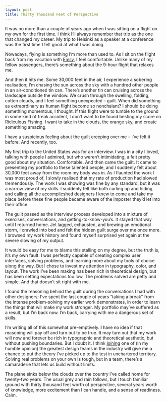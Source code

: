 ```yaml
---
layout: post
title: Thirty Thousand Feet of Perspective
---
```


It was no more than a couple of years ago when I was sitting on a flight on my own for the first time. I think I’ll always remember that trip as the one that changed my career. My trip to Helsinki as a speaker at a conference was the first time I felt good at what I was doing.

Nowadays, flying is something I’m more than used to. As I sit on the flight back from my vacation with [Emily](http://twitter.com/iamemliy), I feel comfortable. Unlike many of my fellow passengers, there’s something about the 9-hour flight that relaxes me.

And then it hits me. Some 30,000 feet in the air, I experience a sobering realisation; I’m chasing the sun across the sky with a hundred other people in an air-conditioned tin can. There’s another tin can cruising across the landscape outside the window. We crush through the swelling, folding, cotten clouds, and I feel something unexpected – guilt. When did something as extraordinary as human flight become so nonchalant? I should be doing something momentous, I thought. If this flight were to tumble to the ground in some kind of freak accident, I don’t want to be found besting my score on Ridiculous Fishing. I want to take in the clouds, the orange sky, and create something amazing.

I have a suspicious feeling about the guilt creeping over me – I’ve felt it before. And recently, too.

My first trip to the United States was for an interview. I was in a city I loved, talking with people I admired, but who weren’t intimidating, a felt pretty good about my situation. Comfortable. And then came the guilt. It came to presenting my portfolio to these talented people, and I suddenly felt about 30,000 feet away from the room my body was in. As I flaunted the work I was most proud of, I slowly realised that my rate of production had slowed tremendously. The work I was showing was fine by any standard, but it was a narrow view of my skills. I suddenly felt like both curling up and hiding, and calling all the accomplicshed designers I knew to come and take my place before these fine people became aware of the imposter they’d let into their office.

The guilt passed as the interview process developed into a mixture of exercises, conversations, and getting-to-know-you’s. It stayed that way until I returned home. Jet lagged, exhausted, and brewing an emotional storm, I crawled into bed and felt the hidden guilt surge over me once more. I browsed my work history and found myself surprised yet again at the severe slowing of my output.

It would be easy for me to blame this stalling on my degree, but the truth is, it’s my own fault. I was perfectly capable of creating complex user interfaces, solving problems, and learning more about my tools of choice along the way. But I chose to invest my attention in typography, color, and layout. The work I’ve been making has been rich in theoretical design, but has been setting expectations too low. The problems solved are petty and simple. And that doesn’t sit right with me.

I found the reasoning behind the guilt during the conversations I had with other designers; I’ve spent the last couple of years “taking a break” from the intense problem-solving my earlier work demonstrates, in order to learn the things that will make my work stronger. My portfolio may’ve suffered as a result, but I’m back now. I’m back, carrying with me a dangerous set of skills.

I’m writing all of this somewhat pre-emptively. I have no idea if that reasoning will pay off and turn out to be true. It may turn out that my work will now and forever be rich in typographic and theoretical aesthetic, but without pushing boundaries. But I doubt it. I think [joining](http://dribbble.com/shots/1183799-Dropbox-Internship?list=users) one of (in my humble opinion) the greatest design teams in the industry will give me a chance to put the theory I’ve picked up to the test in unchartered territory. Solving real problems on your own is tough, but in a team, there’s a camaraderie that lets us build without limits.

The plane sinks below the clouds over the country I’ve called home for twenty-two years. The usual grey and rain follows, but I touch familiar ground with thirty thousand feet worth of perspective, several years worth of knowledge, more excitement than I can handle, and a sense of readiness. Calm.